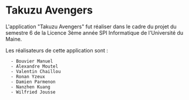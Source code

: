 # Takuzu Avengers

L'application "Takuzu Avengers" fut réaliser dans le cadre du projet du semestre 6 de la Licence 3ème année SPI Informatique de l'Université du Maine.

Les réalisateurs de cette application sont :

      - Bouvier Manuel
      - Alexandre Moutel
      - Valentin Chaillou
      - Ronan Yzeux
      - Damien Parmenon
      - Nanzhen Kuang
      - Wilfried Jousse
